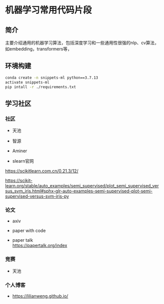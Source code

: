# 机器学习常用代码片段

## 简介
主要介绍通用的机器学习算法，包括深度学习和一些通用性很强的nlp、cv算法，如embedding，transformers等，


## 环境构建

```bash
conda create -n snippets-ml python==3.7.13
activate snippets-ml
pip intall -r ./requirements.txt
```


## 学习社区

### 社区
- 天池

- 智源

- Aminer

- slearn官网    

https://scikitlearn.com.cn/0.21.3/12/   

https://scikit-learn.org/stable/auto_examples/semi_supervised/plot_semi_supervised_versus_svm_iris.html#sphx-glr-auto-examples-semi-supervised-plot-semi-supervised-versus-svm-iris-py

### 论文
- axiv

- paper with code

- paper talk   
https://papertalk.org/index

### 竞赛
- 天池



### 个人博客
- https://lilianweng.github.io/



